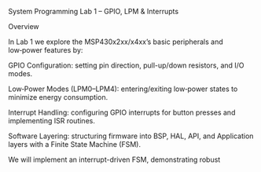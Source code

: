 System Programming Lab 1 – GPIO, LPM & Interrupts

Overview

In Lab 1 we explore the MSP430x2xx/x4xx’s basic peripherals and low‑power features by:

GPIO Configuration: setting pin direction, pull-up/down resistors, and I/O modes.

Low‑Power Modes (LPM0–LPM4): entering/exiting low‑power states to minimize energy consumption.

Interrupt Handling: configuring GPIO interrupts for button presses and implementing ISR routines.

Software Layering: structuring firmware into BSP, HAL, API, and Application layers with a Finite State Machine (FSM).

We will implement an interrupt-driven FSM, demonstrating robust
